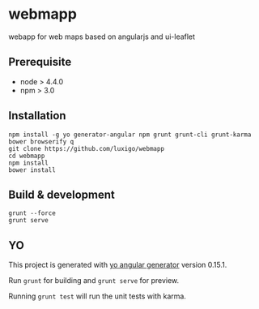 # webmapp
webapp for web maps based on angularjs and ui-leaflet


## Prerequisite

* node > 4.4.0
* npm > 3.0

## Installation
```
npm install -g yo generator-angular npm grunt grunt-cli grunt-karma bower browserify q
git clone https://github.com/luxigo/webmapp
cd webmapp
npm install
bower install
```

## Build & development
```
grunt --force
grunt serve
```

## YO

This project is generated with [yo angular generator](https://github.com/yeoman/generator-angular)
version 0.15.1.

Run `grunt` for building and `grunt serve` for preview.

Running `grunt test` will run the unit tests with karma.
